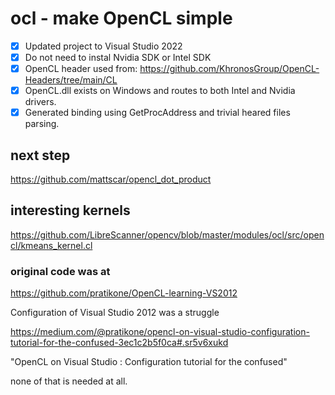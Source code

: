 # ocl - make OpenCL simple

- [x] Updated project to Visual Studio 2022
- [x] Do not need to instal Nvidia SDK or Intel SDK
- [x] OpenCL header used from: 
   https://github.com/KhronosGroup/OpenCL-Headers/tree/main/CL
- [x] OpenCL.dll exists on Windows and routes to both Intel and Nvidia drivers.
- [x] Generated binding using GetProcAddress and trivial heared files parsing.

## next step
https://github.com/mattscar/opencl_dot_product

## interesting kernels

https://github.com/LibreScanner/opencv/blob/master/modules/ocl/src/opencl/kmeans_kernel.cl

### original code was at
https://github.com/pratikone/OpenCL-learning-VS2012

Configuration of Visual Studio 2012 was a struggle

https://medium.com/@pratikone/opencl-on-visual-studio-configuration-tutorial-for-the-confused-3ec1c2b5f0ca#.sr5v6xukd

"OpenCL on Visual Studio : Configuration tutorial for the confused"

none of that is needed at all.
